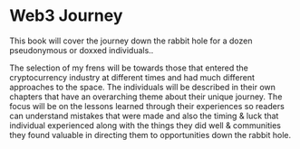 # Web3 Journey

This book will cover the journey down the rabbit hole for a dozen pseudonymous or doxxed individuals..

The selection of my frens will be towards those that entered the cryptocurrency industry at different times and had much different approaches to the space. The individuals will be described in their own chapters that have an overarching theme about their unique journey. The focus will be on the lessons learned through their experiences so readers can understand mistakes that were made and also the timing & luck that individual experienced along with the things they did well & communities they found valuable in directing them to opportunities down the rabbit hole.
